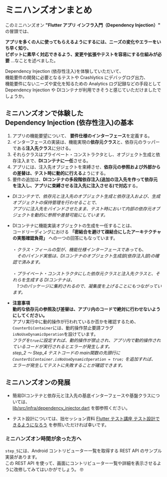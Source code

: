 # ミニハンズオンまとめ

このミニハンズオン **"Flutter アプリ インフラ入門（Dependency Injection）"** の冒頭では、  

**アプリを多くの人に使ってもらえるようにするには、ニーズの変化やエラーをいち早く知り、  
ピボットに素早く対応できるよう、変更や拡張やテストを容易にする仕組みが必要** ...なことを述べました。  

Dependency Injection (依存性注入)を体験していただいて、  
機能要件の開発に必要となるテストや Crashlytics にデバッグログ出力、  
機能要件にないニーズや変化を知るための Analytics ログ記録などの手段として  
Dependency Injection や DIコンテナが利用できそうと感じていただけましたでしょうか。  


## ミニハンズオンで体験した<br/>Dependency Injection (依存性注入)の基本

1. アプリの機能要望について、 **要件仕様のインターフェース**を定義する。
2. インターフェースの実装は、機能実現の**依存元クラス**と、依存元のラッパーである**注入先クラス**に分ける。
3. それらクラスはプライベート・コンストラクタとし、オブジェクト生成と依存注入まで、**DIコンテナに一任**させる。
4. アプリには、注入先オブジェクトを束縛させ、**依存元の参照および外部からの差替は、テスト時に動的に行える**ようにする。
5. 要件の追加は、**DIコンテナの多段階依存注入(追加の注入先を作って依存元を注入し、アプリに束縛させる注入先に注入させる)で対応**する。

- _DIコンテナで、依存元と注入先のオブジェクト生成と依存注入および、生成オブジェクトの保持管理を行わせることで、  
アプリに注入先をバインドさせたまま、テスト時において内部の依存元オブジェクトを動的に参照や差替可能にしています。_

- DIコンテナに機能実装オブジェクトの生成を一任することは、  
コードリーディングにおける **「密結合を避けて疎結合にしたアーキテクチャの実態確認負荷」** への一つの回答にもなっています。<br/>  
・_クラス・フィールの型が、機能仕様インターフェースであっても、  
　そのバインド実態は、DIコンテナのオブジェクト生成部(依存注入部)の確認で済みます。_<br/>  
・_プライベート・コンストラクタにした依存元クラスと注入先クラスと、それらを生成する DIコンテナは、  
　1つのパッケージに集約されるので、凝集度を上げることにもつながっています。_<br/>

- **注意事項**  
**動的な依存元の参照及び差替は、アプリ内のコードで絶対に行わせないようにしてください。**  
アプリ実行中に動的操作が行われているか否かを確認するため、  
`CounterDiContainer`には、動的操作禁止要請フラグ `isNoUseDynamicOperation`を設けています。  
_フラグを`true`に設定すれば、動的操作が禁止され、アプリ内で動的操作されているコードが実行されるとエラーが発生します。_  
_step_2 〜 Step_4 テストコードの main関数の先頭行に `CounterDiContainer.isNoUseDynamicOperation = true;` を追加すれば、  
エラーが発生してテストに失敗することが確認できます。_


## ミニハンズオンの発展
- 簡易DIコンテナと依存元と注入先の基底インターフェースや基盤クラスについては、  
  [lib/src/infra/dependency_injector.dart](../infra/dependency_injector.dart) を御参照ください。  

- テスト設計については、拙セッション資料 [Flutter テスト講座 テスト設計できるようになろう](https://drive.google.com/file/d/1OznsKYxa_VSkrAwuH2cqpf1ZHxBNsLEg/view) を参照いただければ幸いです。  


### ミニハンズオン時間が余った方へ
`step_5`には、Android コントリビューター一覧を取得する REST API のサンプル実装があります。  
この REST API を使って、画面にコントリビューター一覧や詳細を表示させるように改修してみてはいかがでしょう。 🤓  
